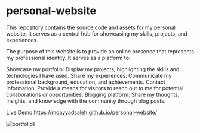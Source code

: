 # personal-website
This repository contains the source code and assets for my personal website. It serves as a central hub for showcasing my skills, projects, and experiences.

The purpose of this website is to provide an online presence that represents my professional identity. It serves as a platform to:

Showcase my portfolio: Display my projects, highlighting the skills and technologies I have used. Share my experiences: Communicate my professional background, education, and achievements. Contact information: Provide a means for visitors to reach out to me for potential collaborations or opportunities. Blogging platform: Share my thoughts, insights, and knowledge with the community through blog posts.


Live Demo:https://moayyadsaleh.github.io/personal-website/

![portfolio1](https://github.com/moayyadsaleh/personal-website/assets/137034202/3ded808f-88a4-43de-8d5c-381bc616f306)

